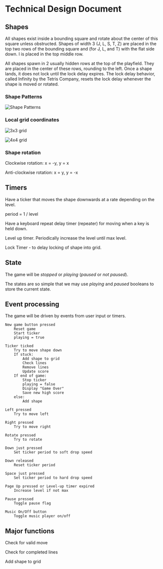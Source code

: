# Technical Design Document

## Shapes

All shapes exist inside a bounding square and rotate about the center of this square unless obstructed. Shapes of width 3 (J, L, S, T, Z) are placed in the top two rows of the bounding square and (for J, L, and T) with the flat side down. I is placed in the top middle row.

All shapes spawn in 2 usually hidden rows at the top of the playfield. They are placed in the center of these rows, rounding to the left. Once a shape lands, it does not lock until the lock delay expires. The lock delay behavior, called Infinity by the Tetris Company, resets the lock delay whenever the shape is moved or rotated.

### Shape Patterns
![Shape Patterns](https://github.com/andrew-wilkes/tetron/blob/master/docs/shapes-grid.png)

### Local grid coordinates
![3x3 grid](https://github.com/andrew-wilkes/tetron/blob/master/docs/3x3.png)

![4x4 grid](https://github.com/andrew-wilkes/tetron/blob/master/docs/4x4.png)

### Shape rotation
Clockwise rotation: x = -y, y = x

Anti-clockwise rotation: x = y, y = -x

## Timers

Have a ticker that moves the shape downwards at a rate depending on the level.

period = 1 / level

Have a keyboard repeat delay timer (repeater) for moving when a key is held down.

Level up timer. Periodically increase the level until max level.

Lock Timer - to delay locking of shape into grid.

## State

The game will be *stopped* or *playing* (*paused* or *not paused*).

The states are so simple that we may use *playing* and *paused* booleans to store the current state.

## Event processing

The game will be driven by events from user input or timers.

    New game button pressed
        Reset game
        Start ticker
        playing = true

    Ticker ticked
        Try to move shape down
        If stuck:
            Add shape to grid
            Check lines
            Remove lines
            Update score
        If end of game:
            Stop ticker
            playing = false
            Display "Game Over"
            Save new high score
        else:
            Add shape

    Left pressed
        Try to move left

    Right pressed
        Try to move right

    Rotate pressed
        Try to rotate

    Down just pressed
        Set ticker period to soft drop speed

    Down released
        Reset ticker period

    Space just pressed
        Set ticker period to hard drop speed

    Page Up pressed or Level-up timer expired
        Increase level if not max

    Pause pressed
        Toggle pause flag

    Music On/Off button
        Toggle music player on/off

## Major functions

Check for valid move

Check for completed lines

Add shape to grid